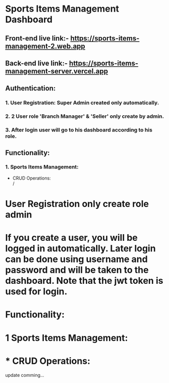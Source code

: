 # Sports Items Management Dashboard

## Front-end live link:- https://sports-items-management-2.web.app

## Back-end live link:- https://sports-items-management-server.vercel.app

## Authentication:

### 1. User Registration: Super Admin created only automatically.

### 2. 2 User role 'Branch Manager' & 'Seller' only create by admin.

### 3. After login user will go to his dashboard according to his role.

## Functionality:

### 1. Sports Items Management:

- CRUD Operations:  
  /

# User Registration only create role admin

# If you create a user, you will be logged in automatically. Later login can be done using username and password and will be taken to the dashboard. Note that the jwt token is used for login.

# Functionality:

# 1 Sports Items Management:

# \* CRUD Operations:

update comming...
